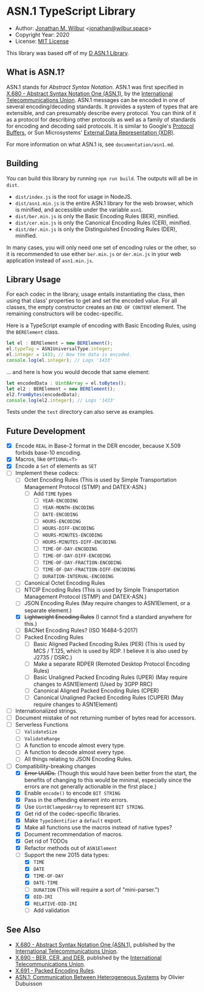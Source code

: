 # ASN.1 TypeScript Library

* Author: [Jonathan M. Wilbur](https://github.com/JonathanWilbur) <[jonathan@wilbur.space](mailto:jonathan@wilbur.space)>
* Copyright Year: 2020
* License: [MIT License](https://mit-license.org/)

This library was based off of my [D ASN.1 Library](https://github.com/JonathanWilbur/asn1-d).

## What is ASN.1?

ASN.1 stands for *Abstract Syntax Notation*. ASN.1 was first specified in
[X.680 - Abstract Syntax Notation One (ASN.1)](https://www.itu.int/rec/T-REC-X.680/en),
by the [International Telecommunications Union](https://www.itu.int/en/pages/default.aspx).
ASN.1 messages can be encoded in one of several encoding/decoding standards.
It provides a system of types that are extensible, and can presumably describe
every protocol. You can think of it as a protocol for describing other protocols
as well as a family of standards for encoding and decoding said protocols.
It is similar to Google's [Protocol Buffers](https://developers.google.com/protocol-buffers/),
or Sun Microsystems' [External Data Representation (XDR)](https://tools.ietf.org/html/rfc1014).

For more information on what ASN.1 is, see `documentation/asn1.md`.

## Building

You can build this library by running `npm run build`.
The outputs will all be in `dist`.

- `dist/index.js` is the root for usage in NodeJS.
- `dist/asn1.min.js` is the entire ASN.1 library for the web browser, which is
  minified, and accessible under the variable `asn1`.
- `dist/ber.min.js` is only the Basic Encoding Rules (BER), minified.
- `dist/cer.min.js` is only the Canonical Encoding Rules (CER), minified.
- `dist/der.min.js` is only the Distinguished Encoding Rules (DER), minified.

In many cases, you will only need one set of encoding rules or the other, so it
is recommended to use either `ber.min.js` or `der.min.js` in your web
application instead of `asn1.min.js`.

## Library Usage

For each codec in the library, usage entails instantiating the class,
then using that class' properties to get and set the encoded value.
For all classes, the empty constructor creates an `END OF CONTENT`
element. The remaining constructors will be codec-specific.

Here is a TypeScript example of encoding with Basic Encoding Rules, using the
`BERElement` class.

```typescript
let el : BERElement = new BERElement();
el.typeTag = ASN1UniversalType.integer;
el.integer = 1433; // Now the data is encoded.
console.log(el.integer); // Logs '1433'
```

... and here is how you would decode that same element:

```typescript
let encodedData : Uint8Array = el.toBytes();
let el2 : BERElement = new BERElement();
el2.fromBytes(encodedData);
console.log(el2.integer); // Logs '1433'
```

Tests under the `test` directory can also serve as examples.

## Future Development

- [x] Encode `REAL` in Base-2 format in the DER encoder, because X.509 forbids base-10 encoding.
- [x] Macros, like `OPTIONAL<T>`
- [x] Encode a `Set` of elements as `SET`
- [ ] Implement these codecs:
  - [ ] Octet Encoding Rules (This is used by Simple Transportation Management Protocol (STMP) and DATEX-ASN.)
    - [ ] Add `TIME` types
      - [ ] `YEAR-ENCODING`
      - [ ] `YEAR-MONTH-ENCODING`
      - [ ] `DATE-ENCODING`
      - [ ] `HOURS-ENCODING`
      - [ ] `HOURS-DIFF-ENCODING`
      - [ ] `HOURS-MINUTES-ENCODING`
      - [ ] `HOURS-MINUTES-DIFF-ENCODING`
      - [ ] `TIME-OF-DAY-ENCODING`
      - [ ] `TIME-OF-DAY-DIFF-ENCODING`
      - [ ] `TIME-OF-DAY-FRACTION-ENCODING`
      - [ ] `TIME-OF-DAY-FRACTION-DIFF-ENCODING`
      - [ ] `DURATION-INTERVAL-ENCODING`
  - [ ] Canonical Octet Encoding Rules
  - [ ] NTCIP Encoding Rules (This is used by Simple Transportation Management Protocol (STMP) and DATEX-ASN.)
  - [ ] JSON Encoding Rules (May require changes to ASN1Element, or a separate element.)
  - [x] ~~Lightweight Encoding Rules~~ (I cannot find a standard anywhere for this.)
  - [ ] BACNet Encoding Rules? (ISO 16484-5:2017)
  - [ ] Packed Encoding Rules
    - [ ] Basic Aligned Packed Encoding Rules (PER) (This is used by MCS / T.125, which is used by RDP. I believe it is also used by J2735 / DSRC.)
    - [ ] Make a separate RDPER (Remoted Desktop Protocol Encoding Rules)
    - [ ] Basic Unaligned Packed Encoding Rules (UPER) (May require changes to ASN1Element) (Used by 3GPP RRC)
    - [ ] Canonical Aligned Packed Encoding Rules (CPER)
    - [ ] Canonical Unaligned Packed Encoding Rules (CUPER) (May require changes to ASN1Element)
- [ ] Internationalized strings.
- [ ] Document mistake of not returning number of bytes read for accessors.
- [ ] Serverless Functions
  - [ ] `ValidateSize`
  - [ ] `ValidateRange`
  - [ ] A function to encode almost every type.
  - [ ] A function to decode almost every type.
  - [ ] All things relating to JSON Encoding Rules.
- [ ] Compatibility-breaking changes
  - [x] ~~Error UUIDs.~~ (Though this would have been better from the start, the benefits of changing to this would be minimal, especially since the errors are not generally actionable in the first place.)
  - [x] Enable `encode()` to encode `BIT STRING`
  - [x] Pass in the offending element into errors.
  - [x] Use `Uint8ClampedArray` to represent `BIT STRING`.
  - [x] Get rid of the codec-specific libraries.
  - [x] Make `TypeIdentifier` a `default` export.
  - [x] Make all functions use the macros instead of native types?
  - [x] Document recommendation of macros.
  - [x] Get rid of TODOs
  - [x] Refactor methods out of `ASN1Element`
  - [ ] Support the new 2015 data types:
    - [x] `TIME`
    - [x] `DATE`
    - [x] `TIME-OF-DAY`
    - [x] `DATE-TIME`
    - [ ] `DURATION` (This will require a sort of "mini-parser.")
    - [x] `OID-IRI`
    - [x] `RELATIVE-OID-IRI`
    - [ ] Add validation

## See Also

* [X.680 - Abstract Syntax Notation One (ASN.1)](https://www.itu.int/rec/T-REC-X.680/en), published by the
[International Telecommunications Union](https://www.itu.int/en/pages/default.aspx).
* [X.690 - BER, CER, and DER](https://www.itu.int/rec/T-REC-X.690/en), published by the
[International Telecommunications Union](https://www.itu.int/en/pages/default.aspx).
* [X.691 - Packed Encoding Rules](https://www.itu.int/rec/T-REC-X.691-201508-I/en).
* [ASN.1: Communication Between Heterogeneous Systems](https://www.oss.com/asn1/resources/books-whitepapers-pubs/dubuisson-asn1-book.PDF) by Olivier Dubuisson
